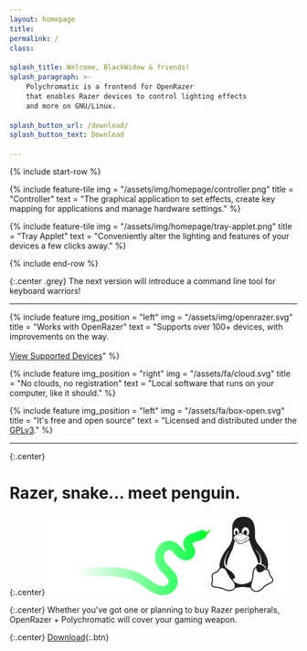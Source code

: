 ```yaml
---
layout: homepage
title:
permalink: /
class:

splash_title: Welcome, BlackWidow & friends!
splash_paragraph: >-
    Polychromatic is a frontend for OpenRazer
    that enables Razer devices to control lighting effects
    and more on GNU/Linux.

splash_button_url: /download/
splash_button_text: Download

---
```


{% include start-row %}

{% include feature-tile
    img = "/assets/img/homepage/controller.png"
    title = "Controller"
    text = "The graphical application to set effects, create key mapping for applications and manage hardware settings."
%}

{% include feature-tile
    img = "/assets/img/homepage/tray-applet.png"
    title = "Tray Applet"
    text = "Conveniently alter the lighting and features of your devices a few clicks away."
%}

{% include end-row %}

{:.center .grey}
The next version will introduce a command line tool for keyboard warriors!

---

{% include feature
    img_position = "left"
    img = "/assets/img/openrazer.svg"
    title = "Works with OpenRazer"
    text = "Supports over 100+ devices, with improvements on the way.<br><br>[View Supported Devices](https://openrazer.github.io/#devices)"
%}

{% include feature
    img_position = "right"
    img = "/assets/fa/cloud.svg"
    title = "No clouds, no registration"
    text = "Local software that runs on your computer, like it should."
%}

{% include feature
    img_position = "left"
    img = "/assets/fa/box-open.svg"
    title = "It's free and open source"
    text = "Licensed and distributed under the [GPLv3](/docs/license/)."
%}

---

{:.center}
# Razer, snake... meet penguin.

{:.center}
![Tux meets a snake](/assets/img/homepage/meet-penguin.svg)

{:.center}
Whether you've got one or planning to buy Razer peripherals, OpenRazer + Polychromatic will cover your gaming weapon.

{:.center}
[Download](/download/){:.btn}

[OpenRazer]: https://openrazer.github.io
